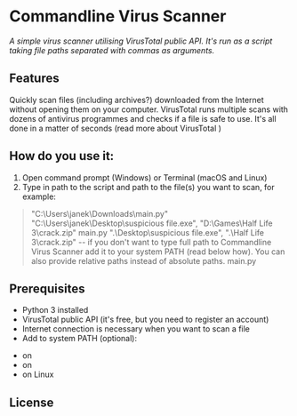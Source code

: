 # Commandline Virus Scanner
_A simple virus scanner utilising VirusTotal public API. It's run as a script taking file paths separated with commas as arguments._

## Features
Quickly scan files (including archives?) downloaded from the Internet without opening them on your computer. VirusTotal runs multiple scans with dozens of antivirus programmes and checks if a file is safe to use. It's all done in a matter of seconds (read more about VirusTotal <VirusTotal link>)

## How do you use it:
1. Open command prompt (Windows) or Terminal (macOS and Linux)
2. Type in path to the script and path to the file(s) you want to scan, for example:
> "C:\Users\janek\Downloads\main.py" "C:\Users\janek\Desktop\suspicious file.exe", "D:\Games\Half Life 3\crack.zip"
> main.py ".\Desktop\suspicious file.exe", ".\Half Life 3\crack.zip" -- if you don't want to type full path to Commandline Virus Scanner add it to your system PATH (read below how). You can also provide relative paths instead of absolute paths.
> main.py <drag and drop file you want to scan here>

## Prerequisites 
* Python 3 installed
* VirusTotal public API (it's free, but you need to register an account)
* Internet connection is necessary when you want to scan a file
* Add <scrypt name> to system PATH (optional):
- on <link Windows>
- on <link macOS>
- on Linux

## License
